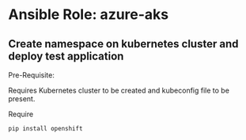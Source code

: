 # Ansible Role: azure-aks

## Create namespace on kubernetes cluster and deploy test application

Pre-Requisite:

Requires Kubernetes cluster to be created and kubeconfig file to be present.

Require

`pip install openshift`
